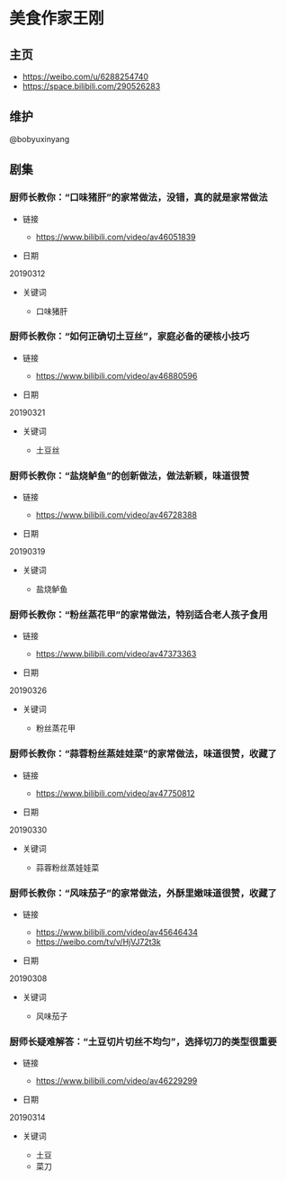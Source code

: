 # 美食作家王刚

## 主页

* <https://weibo.com/u/6288254740>
* <https://space.bilibili.com/290526283>

## 维护

@bobyuxinyang

## 剧集

### 厨师长教你：“口味猪肝”的家常做法，没错，真的就是家常做法

* 链接

  * <https://www.bilibili.com/video/av46051839>

* 日期

20190312

* 关键词

  * 口味猪肝

### 厨师长教你：“如何正确切土豆丝”，家庭必备的硬核小技巧

* 链接

  * <https://www.bilibili.com/video/av46880596>

* 日期

20190321

* 关键词

  * 土豆丝

### 厨师长教你：“盐烧鲈鱼”的创新做法，做法新颖，味道很赞

* 链接

  * <https://www.bilibili.com/video/av46728388>

* 日期

20190319

* 关键词

  * 盐烧鲈鱼

### 厨师长教你：“粉丝蒸花甲”的家常做法，特别适合老人孩子食用

* 链接

  * <https://www.bilibili.com/video/av47373363>

* 日期

20190326

* 关键词

  * 粉丝蒸花甲

### 厨师长教你：“蒜蓉粉丝蒸娃娃菜”的家常做法，味道很赞，收藏了

* 链接

  * <https://www.bilibili.com/video/av47750812>

* 日期

20190330

* 关键词

  * 蒜蓉粉丝蒸娃娃菜

### 厨师长教你：“风味茄子”的家常做法，外酥里嫩味道很赞，收藏了

* 链接

  * <https://www.bilibili.com/video/av45646434>
  * <https://weibo.com/tv/v/HjVJ72t3k>

* 日期

20190308

* 关键词

  * 风味茄子

### 厨师长疑难解答：“土豆切片切丝不均匀”，选择切刀的类型很重要

* 链接

  * <https://www.bilibili.com/video/av46229299>

* 日期

20190314

* 关键词

  * 土豆
  * 菜刀

